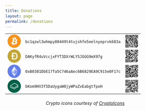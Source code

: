 ```yaml
---
title: Donations
layout: page
permalink: /donations
---
```

<table style="width:100%;">

  <tr>
    <td><img style="height:3em; width:3em; display:block; border-radius:3px; margin-left:auto; margin-right:auto;" src="assets/images/crypto_icons/btc.svg"></td>
    <td><code>bc1qzwl3whmpy80449t4tujshfe5eelnyeprvk683a</code></td>
    <td><img style="height:3em; width:3em; display:block; border-radius:3px; margin-left:auto; margin-right:auto;" src="assets/images/qr_codes/BTC_QR.png"></td>
  </tr>
  
  <tr>
    <td><img style="height:3em; width:3em; display:block; border-radius:3px; margin-left:auto; margin-right:auto;" src="assets/images/crypto_icons/doge.svg"></td>
    <td><code>DAKyfR4uVccjxFYT3DXrWLY5JGGG9mX97g</code></td>
    <td><img style="height:3em; width:3em; display:block; border-radius:3px; margin-left:auto; margin-right:auto;" src="assets/images/qr_codes/DOGE_QR.png"></td>
  </tr>
  
  <tr>
    <td><img style="height:3em; width:3em; display:block; border-radius:3px; margin-left:auto; margin-right:auto;" src="assets/images/crypto_icons/eth.svg"></td>
    <td><code>0xB0381DbE17fa5C746aAec6B6829EA9C915e0F17c</code></td>
    <td><img style="height:3em; width:3em; display:block; border-radius:3px; margin-left:auto; margin-right:auto;" src="assets/images/qr_codes/ETH_QR.png"></td>
  </tr>
  
  <tr>
    <td><img style="height:3em; width:3em; display:block; border-radius:3px; margin-left:auto; margin-right:auto;" src="assets/images/crypto_icons/lbc.svg"></td>
    <td><code>bKom9HV3f5DaUygaW8jyWPaZvEabgtfpoH</code></td>
    <td><img style="height:3em; width:3em; display:block; border-radius:3px; margin-left:auto; margin-right:auto;" src="assets/images/qr_codes/LBC_QR.png"></td>
  </tr>

</table> 




<h6 style="text-align:center">Crypto icons courtesy of <a href="http://cryptoicons.co">CryptoIcons</a></h6>


